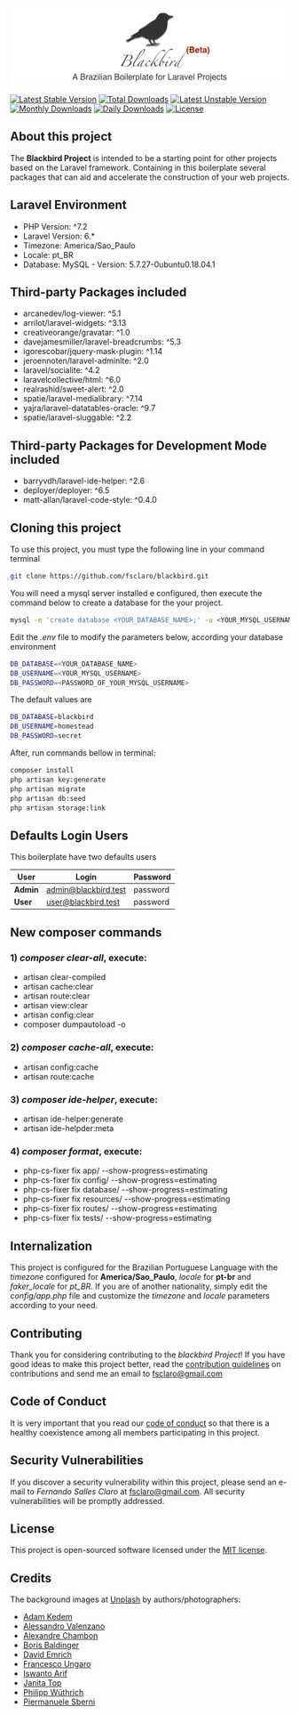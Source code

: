 <p align="center">
<img src="https://github.com/fsclaro/blackbird/blob/master/public/img/front-page.png">
</p>

[![Latest Stable Version](https://poser.pugx.org/fsclaro/blackbird/v/stable)](https://packagist.org/packages/fsclaro/blackbird)
[![Total Downloads](https://poser.pugx.org/fsclaro/blackbird/downloads)](https://packagist.org/packages/fsclaro/blackbird)
[![Latest Unstable Version](https://poser.pugx.org/fsclaro/blackbird/v/unstable)](https://packagist.org/packages/fsclaro/blackbird)
[![Monthly Downloads](https://poser.pugx.org/fsclaro/blackbird/d/monthly)](https://packagist.org/packages/fsclaro/blackbird)
[![Daily Downloads](https://poser.pugx.org/fsclaro/blackbird/d/daily)](https://packagist.org/packages/fsclaro/blackbird)
[![License](https://poser.pugx.org/fsclaro/blackbird/license)](https://packagist.org/packages/fsclaro/blackbird)


## About this project

The **Blackbird Project** is intended to be a starting point for other projects based on the Laravel framework. Containing in this boilerplate several packages that can aid and accelerate the construction of your web projects.

## Laravel Environment

- PHP Version: ^7.2
- Laravel Version: 6.*
- Timezone: America/Sao_Paulo
- Locale: pt_BR
- Database: MySQL - Version: 5.7.27-0ubuntu0.18.04.1

## Third-party Packages included

- arcanedev/log-viewer: ^5.1
- arrilot/laravel-widgets: ^3.13
- creativeorange/gravatar: ^1.0
- davejamesmiller/laravel-breadcrumbs: ^5.3
- igorescobar/jquery-mask-plugin: ^1.14
- jeroennoten/laravel-adminlte: ^2.0
- laravel/socialite: ^4.2
- laravelcollective/html: ^6.0
- realrashid/sweet-alert: ^2.0
- spatie/laravel-medialibrary: ^7.14
- yajra/laravel-datatables-oracle: ^9.7
- spatie/laravel-sluggable: ^2.2

## Third-party Packages for Development Mode included

- barryvdh/laravel-ide-helper: ^2.6
- deployer/deployer: ^6.5
- matt-allan/laravel-code-style: ^0.4.0

## Cloning this project

To use this project, you must type the following line in your command terminal
```bash
git clone https://github.com/fsclaro/blackbird.git
```

You will need a mysql server installed e configured, then execute the command below to create a database for the your project.
```bash
mysql -e 'create database <YOUR_DATABASE_NAME>;' -u <YOUR_MYSQL_USERNAME> -p
```

Edit the *.env* file to modify the parameters below, according your database environment
```bash
DB_DATABASE=<YOUR_DATABASE_NAME>
DB_USERNAME=<YOUR_MYSQL_USERNAME>
DB_PASSWORD=<PASSWORD_OF_YOUR_MYSQL_USERNAME>
```

The default values are
```bash
DB_DATABASE=blackbird
DB_USERNAME=homestead
DB_PASSWORD=secret
```

After, run commands bellow in terminal:
```bash
composer install
php artisan key:generate
php artisan migrate
php artisan db:seed
php artisan storage:link
```

## Defaults Login Users
This boilerplate have two defaults users

| User      | Login             | Password |
|-----------|-------------------|----------|
| **Admin** | admin@blackbird.test | password |
| **User**  | user@blackbird.test  | password |


## New composer commands
### 1) *composer clear-all*, execute:
* artisan clear-compiled
* artisan cache:clear
* artisan route:clear
* artisan view:clear
* artisan config:clear
* composer dumpautoload -o

### 2) *composer cache-all*, execute:
* artisan config:cache
* artisan route:cache

### 3) *composer ide-helper*, execute:
* artisan ide-helper:generate
* artisan ide-helpder:meta

### 4) *composer format*, execute:
* php-cs-fixer fix app/ --show-progress=estimating
* php-cs-fixer fix config/ --show-progress=estimating
* php-cs-fixer fix database/ --show-progress=estimating
* php-cs-fixer fix resources/ --show-progress=estimating
* php-cs-fixer fix routes/ --show-progress=estimating
* php-cs-fixer fix tests/ --show-progress=estimating

## Internalization

This project is configured for the Brazilian Portuguese Language with the *timezone* configured for **America/Sao_Paulo**, *locale* for **pt-br** and *faker_locale* for *pt_BR*. If you are of another nationality, simply edit the *config/app.php* file and customize the *timezone* and *locale* parameters according to your need.


## Contributing

Thank you for considering contributing to the *blackbird Project*! If you have good ideas to make this project better, read the [contribution guidelines](https://github.com/fsclaro/blackbird/blob/master/CONTRIBUTING.md) on contributions and send me an email to [fsclaro@gmail.com](mailto:fsclaro@gmail.com)

## Code of Conduct

It is very important that you read our [code of conduct](https://github.com/fsclaro/blackbird/blob/master/CODE_OF_CONDUCT.md) so that there is a healthy coexistence among all members participating in this project.

## Security Vulnerabilities

If you discover a security vulnerability within this project, please send an e-mail to _*Fernando Salles Claro*_ at [fsclaro@gmail.com](mailto:fsclaro@gmail.com). All security vulnerabilities will be promptly addressed.

## License

This project is open-sourced software licensed under the [MIT license](https://github.com/fsclaro/blackbird/blob/master/LICENSE.md).

## Credits

The background images at [Unplash](https://unsplash.com) by authors/photographers:
- [Adam Kedem](https://unsplash.com/@adamk)
- [Alessandro Valenzano](https://unsplash.com/@alessvalenzano)
- [Alexandre Chambon](https://unsplash.com/@goodspleen)
- [Boris Baldinger](https://unsplash.com/@borisbaldinger)
- [David Emrich](https://unsplash.com/@otoriii)
- [Francesco Ungaro](https://unsplash.com/@francesco_ungaro)
- [Iswanto Arif](https://unsplash.com/@iswanto)
- [Janita Top](https://unsplash.com/@janitatop)
- [Philipp Wüthrich](https://unsplash.com/@phiwut)
- [Piermanuele Sberni](https://unsplash.com/@piermanuele_sberni)
